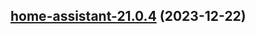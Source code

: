 ## [home-assistant-21.0.4](https://github.com/cyr-ius/truenas-charts/compare/home-assistant-20.12.7...home-assistant-21.0.4) (2023-12-22)
